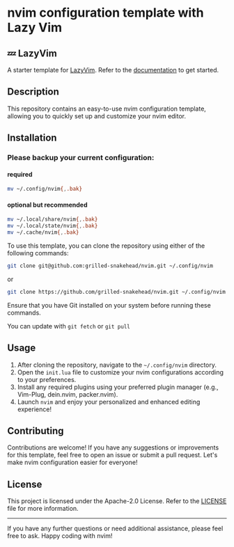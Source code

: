 # nvim configuration template with Lazy Vim

## 💤 LazyVim

A starter template for [LazyVim](https://github.com/LazyVim/LazyVim).
Refer to the [documentation](https://lazyvim.github.io/installation) to get started.

## Description
This repository contains an easy-to-use nvim configuration template, allowing you to quickly set up and customize your nvim editor.

## Installation

### Please backup your current configuration:
#### required
```bash
mv ~/.config/nvim{,.bak}
```

#### optional but recommended
```bash
mv ~/.local/share/nvim{,.bak}
mv ~/.local/state/nvim{,.bak}
mv ~/.cache/nvim{,.bak}
```

To use this template, you can clone the repository using either of the following commands:

```bash
git clone git@github.com:grilled-snakehead/nvim.git ~/.config/nvim
```

or

```bash
git clone https://github.com/grilled-snakehead/nvim.git ~/.config/nvim
```
Ensure that you have Git installed on your system before running these commands.

You can update with `git fetch` or `git pull`

## Usage
1. After cloning the repository, navigate to the `~/.config/nvim` directory.
2. Open the `init.lua` file to customize your nvim configurations according to your preferences.
3. Install any required plugins using your preferred plugin manager (e.g., Vim-Plug, dein.nvim, packer.nvim).
4. Launch `nvim` and enjoy your personalized and enhanced editing experience!

## Contributing
Contributions are welcome! If you have any suggestions or improvements for this template, feel free to open an issue or submit a pull request. Let's make nvim configuration easier for everyone!

## License
This project is licensed under the Apache-2.0 License. Refer to the [LICENSE](LICENSE) file for more information.

---

If you have any further questions or need additional assistance, please feel free to ask. Happy coding with nvim!
